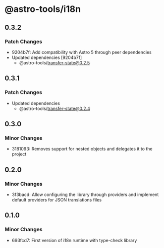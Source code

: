 # @astro-tools/i18n

## 0.3.2

### Patch Changes

- 9204b7f: Add compatibility with Astro 5 through peer dependencies
- Updated dependencies [9204b7f]
  - @astro-tools/transfer-state@0.2.5

## 0.3.1

### Patch Changes

- Updated dependencies
  - @astro-tools/transfer-state@0.2.4

## 0.3.0

### Minor Changes

- 3181093: Removes support for nested objects and delegates it to the project

## 0.2.0

### Minor Changes

- 3f3bacd: Allow configuring the library through providers and implement default providers for JSON translations files

## 0.1.0

### Minor Changes

- 693fcd7: First version of i18n runtime with type-check library
